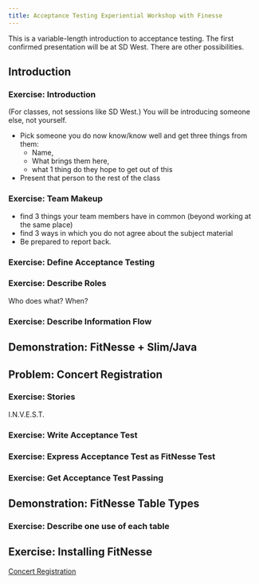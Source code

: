```yaml
---
title: Acceptance Testing Experiential Workshop with Finesse
---
```


This is a variable-length introduction to acceptance testing. The first confirmed presentation will be at SD West. There are other possibilities.

## Introduction
### Exercise: Introduction
(For classes, not sessions like SD West.)
You will be introducing someone else, not yourself.
* Pick someone you do now know/know well and get three things from them:
  * Name,
  * What brings them here,
  * what 1 thing do they hope to get out of this
* Present that person to the rest of the class

### Exercise: Team Makeup
* find 3 things your team members have in common (beyond working at the same place)
* find 3 ways in which you do not agree about the subject material
* Be prepared to report back.

### Exercise: Define Acceptance Testing

### Exercise: Describe Roles
Who does what?
When?

### Exercise: Describe Information Flow

## Demonstration: FitNesse + Slim/Java

## Problem: Concert Registration

### Exercise: Stories
I.N.V.E.S.T.

### Exercise: Write Acceptance Test

### Exercise: Express Acceptance Test as FitNesse Test

### Exercise: Get Acceptance Test Passing

## Demonstration: FitNesse Table Types

### Exercise: Describe one use of each table

## Exercise: Installing FitNesse
 
[Concert Registration](AcceptanceTesting.ExperientialWorkshopWithFitnesse.ConcertRegistration)
